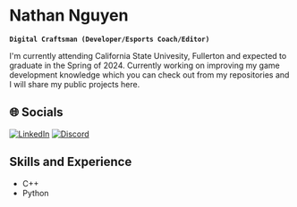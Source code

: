 # Nathan Nguyen

**`Digital Craftsman (Developer/Esports Coach/Editor)`**

I'm currently attending California State Univesity, Fullerton and expected to graduate in the Spring of 2024. Currently working on improving my game development knowledge which you can check out from my repositories and I will share my public projects here.

## 🌐 Socials
[![LinkedIn](https://img.shields.io/badge/LinkedIn-%230077B5.svg?logo=linkedin&logoColor=white)](https://linkedin.com/in/nathan-nguyen-frosty) [![Discord](https://img.shields.io/badge/Discord-%237289DA.svg?logo=discord&logoColor=white)](https://discord.gg/7nGzScCMN5) 

## Skills and Experience
- C++
- Python
